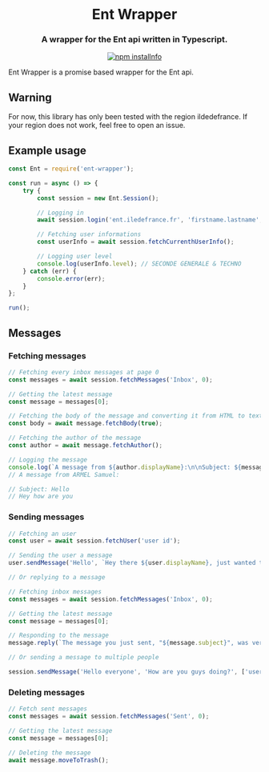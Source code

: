 <div align="center">
    <br/>
    <p>
        <h1>Ent Wrapper</h1>
        <h3>A wrapper for the Ent api written in Typescript.</h3>
    </p>
    <p>
        <a href="https://nodei.co/npm/ent-wrapper/"><img src="https://nodei.co/npm/ent-wrapper.png?downloads=true&stars=true" alt="npm installnfo" /></a>
    </p>
</div>

Ent Wrapper is a promise based wrapper for the Ent api.

## Warning
For now, this library has only been tested with the region ildedefrance. If your region does not work, feel free to open an issue.

## Example usage
```ts
const Ent = require('ent-wrapper');

const run = async () => {
    try {
        const session = new Ent.Session();

        // Logging in
        await session.login('ent.iledefrance.fr', 'firstname.lastname', 'password');

        // Fetching user informations
        const userInfo = await session.fetchCurrenthUserInfo();

        // Logging user level
        console.log(userInfo.level); // SECONDE GENERALE & TECHNO
    } catch (err) {
        console.error(err);
    }
};

run();
```

## Messages

### Fetching messages

```ts
// Fetching every inbox messages at page 0
const messages = await session.fetchMessages('Inbox', 0);

// Getting the latest message
const message = messages[0];

// Fetching the body of the message and converting it from HTML to text
const body = await message.fetchBody(true);

// Fetching the author of the message
const author = await message.fetchAuthor();

// Logging the message
console.log(`A message from ${author.displayName}:\n\nSubject: ${message.subject}\n${body}`);
// A message from ARMEL Samuel:

// Subject: Hello
// Hey how are you
```

### Sending messages
```ts
// Fetching an user
const user = await session.fetchUser('user id');

// Sending the user a message
user.sendMessage('Hello', `Hey there ${user.displayName}, just wanted to let you know you're a great person!`, true, 'JanotLeLapin');

// Or replying to a message

// Fetching inbox messages
const messages = await session.fetchMessages('Inbox', 0);

// Getting the latest message
const message = messages[0];

// Responding to the message
message.reply(`The message you just sent, "${message.subject}", was very insightful.`, undefined, true, 'JanotLeLapin');

// Or sending a message to multiple people

session.sendMessage('Hello everyone', 'How are you guys doing?', ['user 1 id', 'user 2 id'], true, 'JanotLeLapin');
```

### Deleting messages
```ts
// Fetch sent messages
const messages = await session.fetchMessages('Sent', 0);

// Getting the latest message
const message = messages[0];

// Deleting the message
await message.moveToTrash();
```
